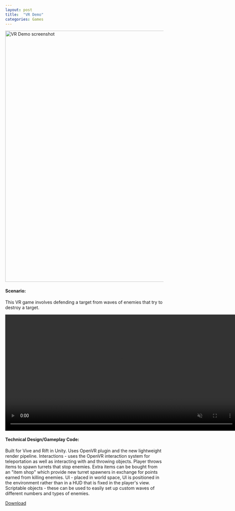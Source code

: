 ```yaml
---
layout: post
title:  "VR Demo"
categories: Games
---
```


<a href="{{site.url}}/games/2018/07/21/vr-demo.html"><img src="{{site.url}}/assets/img/VRDemoScreenshot.jpg" alt="VR Demo screenshot" width="800px"/></a>

#### Scenario: 
This VR game involves defending a target from waves of enemies that try to destroy a target.

<video width="740" autoplay loop muted>
  <source src="{{site.url}}/assets/video/VRDemoThrowClip.mp4" type="video/mp4">
</video>

#### Technical Design/Gameplay Code:
Built for Vive and Rift in Unity.
Uses OpenVR plugin and the new lightweight render pipeline.
Interactions - uses the OpenVR interaction system for teleportation as well as interacting with and throwing objects.
Player throws items to spawn turrets that stop enemies. Extra items can be bought from an "item shop" which provide new turret spawners in exchange for points earned from killing enemies.
UI - placed in world space, UI is positioned in the environment rather than in a HUD that is fixed in the player's view.
Scriptable objects - these can be used to easily set up custom waves of different numbers and types of enemies.

<a href="https://drive.google.com/file/d/1X2zShi7fTdK_txH7JicIH46tfCi6yBVq/view?usp=sharing" target="blank">Download</a>